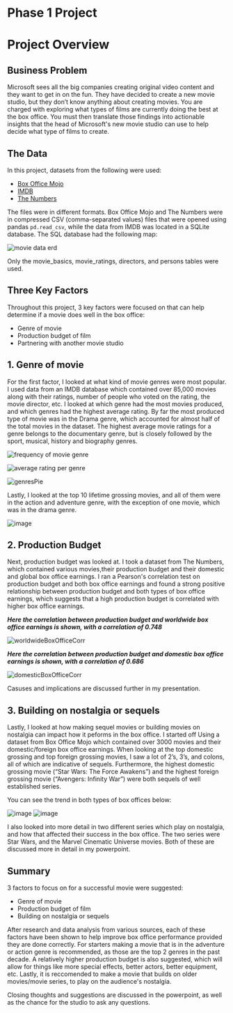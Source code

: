 # Phase 1 Project




# Project Overview


## Business Problem

Microsoft sees all the big companies creating original video content and they want to get in on the fun. They have decided to create a new movie studio, but they don’t know anything about creating movies. You are charged with exploring what types of films are currently doing the best at the box office. You must then translate those findings into actionable insights that the head of Microsoft's new movie studio can use to help decide what type of films to create.

## The Data

In this project, datasets from the following were used:

* [Box Office Mojo](https://www.boxofficemojo.com/)
* [IMDB](https://www.imdb.com/)
* [The Numbers](https://www.the-numbers.com/)

The files were in different formats. Box Office Mojo and The Numbers were in compressed CSV (comma-separated values) files that were opened using pandas `pd.read_csv`, while the data from IMDB was located in a SQLite database. The SQL database had the following map: 

![movie data erd](https://raw.githubusercontent.com/learn-co-curriculum/dsc-phase-1-project-v2-4/master/movie_data_erd.jpeg)

Only the movie_basics, movie_ratings, directors, and persons tables were used.


## Three Key Factors

Throughout this project, 3 key factors were focused on that can help determine if a movie does well in the box office:

* Genre of movie
* Production budget of film
* Partnering with another movie studio


## 1. Genre of movie

For the first factor, I looked at what kind of movie genres were most popular. I used data from an IMDB database which contained over 85,000 movies along with their ratings, number of people who voted on the rating, the movie director, etc. I looked at which genre had the most movies produced, and which genres had the highest average rating. By far the most produced type of movie was in the Drama genre, which accounted for almost half of the total movies in the dataset. The highest average movie ratings for a genre belongs to the documentary genre, but is closely followed by the sport, musical, history and biography genres.


![frequency of movie genre](https://user-images.githubusercontent.com/45251340/174701111-4b2dd757-829c-479e-8755-72fd29575b22.png)


![average rating per genre](https://user-images.githubusercontent.com/45251340/174701120-f8455400-ad67-4a00-9124-13e3c6666025.png)

![genresPie](https://user-images.githubusercontent.com/45251340/171310568-531653e7-e3c7-4064-a83e-de13088b725d.png)


Lastly, I looked at the top 10 lifetime grossing movies, and all of them were in the action and adventure genre, with the exception of one movie, which was in the drama genre. 

![image](https://user-images.githubusercontent.com/45251340/171093670-57868b69-aa24-4302-a8ff-30aad0eae4ec.png)


## 2. Production Budget

Next, production budget was looked at. I took a dataset from The Numbers, which contained various movies,their production budget and their domestic and global box office earnings. I ran a Pearson's correlation test on production budget and both box office earnings and found a strong positive relationship between production budget and both types of box office earnings, which suggests that a high production budget is correlated with higher box office earnings. 

***Here the correlation between production budget and worldwide box office earnings is shown, with a correlation of 0.748***



![worldwideBoxOfficeCorr](https://user-images.githubusercontent.com/45251340/171315914-51f70a55-ca6e-4e62-b8f2-66c1ad921fa4.png)



***Here the correlation between production budget and domestic box office earnings is shown, with a correlation of 0.686***


![domesticBoxOfficeCorr](https://user-images.githubusercontent.com/45251340/171315932-b838ee0d-3e1b-4fe7-ae9f-424a0a7b853f.png)


Casuses and implications are discussed further in my presentation.


## 3. Building on nostalgia or sequels

Lastly, I looked at how making sequel movies or building movies on nostalgia can impact how it peforms in the box office. I started off Using a dataset from Box Office Mojo which contained over 3000 movies and their domestic/foreign box office earnings. When looking at the top domestic grossing and top foreign grossing movies, I saw a lot of 2’s, 3’s, and colons, all of which are indicative of sequels. Furthermore, the highest domestic grossing movie (“Star Wars: The Force Awakens”) and the highest foreign grossing movie (“Avengers: Infinity War”) were both sequels of well established series.

You can see the trend in both types of box offices below: 

![image](https://user-images.githubusercontent.com/45251340/171095963-7f2489ba-7201-4437-bd51-01c665052268.png)  ![image](https://user-images.githubusercontent.com/45251340/171095979-27cbf598-9d1f-4a59-a361-c8802ac20bc6.png)



I also looked into more detail in two different series which play on nostalgia, and how that affected their success in the box office. The two series were Star Wars, and the Marvel Cinematic Universe movies. Both of these are discussed more in detail in my powerpoint.


## Summary

3 factors to focus on for a successful movie were suggested:
* Genre of movie
* Production budget of film
* Building on nostalgia or sequels

After research and data analysis from various sources, each of these factors have been shown to help improve box office performance provided they are done correctly. For starters making a movie that is in the adventure or action genre is recommended, as those are the top 2 genres in the past decade. A relatively higher production budget is also suggested, which will allow for things like more special effects, better actors, better equipment, etc. Lastly, it is reccomended to make a movie that builds on older movies/movie series, to play on the audience's nostalgia.  

Closing thoughts and suggestions are discussed in the powerpoint, as well as the chance for the studio to ask any questions.
